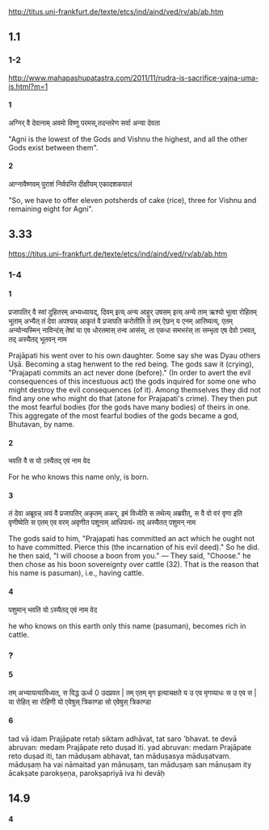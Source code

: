 
http://titus.uni-frankfurt.de/texte/etcs/ind/aind/ved/rv/ab/ab.htm
## 1.1
### 1-2
http://www.mahapashupatastra.com/2011/11/rudra-is-sacrifice-yajna-uma-is.html?m=1
#### 1
अग्निर्  वै  देवानाम्  अवमो  विष्णु  परमस्,तदन्तरेण  सर्वा  अन्या  देवता

"Agni is the lowest of the Gods and Vishnu the highest, and all the other Gods exist between them".
#### 2
आग्नावैष्णवम्  पुराशं  निर्वपन्ति  दीक्षीयम् एकादशकपालं

"So, we have to offer eleven potsherds of cake (rice), three for Vishnu and remaining eight for Agni".

## 3.33
https://titus.uni-frankfurt.de/texte/etcs/ind/aind/ved/rv/ab/ab.htm

### 1-4
#### 1
प्रजापतिर्  वै  स्वां  दुहितरम्  अभ्यध्यायद्,
दिवम् इत्य्  अन्य आहुर् उषसम् इत्य्  अन्ये
ताम् ऋश्यो  भूत्वा  रोहितम्  भूताम्  अभ्यैत्
तं  देवा  अपश्यन्न् आकृतं  वै  प्रजापति  करोतीति
ते  तम्  ऐछन्  य एनम् आरिष्यत्य्, एतम्  अन्योन्यस्मिन्  नाविन्दंस्
तेषां  या एव  धोरतमास्  तन्व आसंस्,  ता एकधा  समभरंस्
ता  सम्भृता एष  देवो ऽभवत्,  तद्  अस्यैतद्  भूतवन्  नाम

Prajāpati his went over to his own daughter. Some say she was Dyau others Uṣā. Becoming a stag henwent to the red being. The gods saw it (crying), "Prajapati commits an act never done (before)." (In order to avert the evil consequences of this incestuous act) the gods inquired for some one who might destroy the evil consequences (of it). Among themselves they did not find any one who might do that (atone for Prajapati's crime). They then put the most fearful bodies (for the gods have many bodies) of theirs in one. This aggregate of the most fearful bodies of the gods became a god, Bhutavan, by name. 
#### 2
भवति  वै  स  यो ऽस्यैतद् एवं  नाम  वेद

For he who knows this name only, is born.
#### 3
तं  देवा  अब्रूवन्न्
अयं  वै  प्रजापतिर्  अकृतम्  अकर्, इमं  विध्येति
स  तथेत्य्  अब्रवीत्,  स  वै  वो  वरं  वृणा इति  वृणीष्वेति
स एतम् एव  वरम्  अवृणीत  पशूनाम् आधिपत्यं॰
तद्  अस्यैतत्  पशुमन्  नाम

The gods said to him, "Prajapati has committed an act which he ought not to have committed. Pierce this (the incarnation of his evil deed)." So he did. he then said, "I will choose a boon from you." — They said, "Choose." he then chose as his boon sovereignty over cattle (32). That is the reason that his name is pasuman), i.e., having cattle. 
#### 4
पशुमान्  भवति  यो ऽस्यैतद् एवं  नाम  वेद

he who knows on this earth only this name (pasuman), becomes rich in cattle.
### ?
#### 5
तम्  अभ्यायत्याविध्यत्,  स  विद्ध ऊर्ध्व  0 उदप्रवत  |
तम् एतम्  मृग इत्याचक्षते
य उ एव  मृगव्याधः  स उ एव  स  |  या  रोहित्  सा  रोहिणी
यो एवेषुस्  त्रिकाण्डा  सो एवेषुस्  त्रिकाण्डा
#### 6
tad vā idam Prajāpate retaḥ siktam adhāvat, tat saro 'bhavat.
te devā abruvan: medam Prajāpate reto duṣad iti.
yad abruvan: medam Prajāpate reto duṣad iti, tan māduṣam abhavat,
tan māduṣasya māduṣatvam.
māduṣaṃ ha vai nāmaitad yan mānuṣaṃ,
tan māduṣaṃ san mānuṣam ity ācakṣate parokṣeṇa,
parokṣapriyā iva hi devāḥ

## 14.9
#### 4
